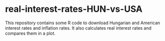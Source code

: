 # real-interest-rates-HUN-vs-USA
This repository contains some R code to download Hungarian and American interest rates and inflation rates. It also calculates real interest rates and compares them in a plot.
